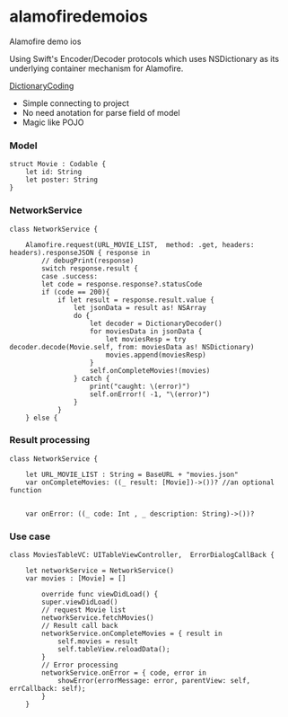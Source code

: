 # alamofiredemoios
Alamofire demo ios

Using Swift's Encoder/Decoder protocols which uses NSDictionary as its underlying container mechanism for Alamofire.

[DictionaryCoding](https://github.com/elegantchaos/DictionaryCoding)


  - Simple connecting to project
  - No need anotation for parse field of model
  - Magic like POJO


### Model
```
struct Movie : Codable {
    let id: String
    let poster: String
}
```

### NetworkService
```
class NetworkService {

    Alamofire.request(URL_MOVIE_LIST,  method: .get, headers: headers).responseJSON { response in
        // debugPrint(response)
        switch response.result {
        case .success:
        let code = response.response?.statusCode
        if (code == 200){
            if let result = response.result.value {
                let jsonData = result as! NSArray
                do {
                    let decoder = DictionaryDecoder()
                    for moviesData in jsonData {
                        let moviesResp = try decoder.decode(Movie.self, from: moviesData as! NSDictionary)
                        movies.append(moviesResp)
                    }
                    self.onCompleteMovies!(movies)
                } catch {
                    print("caught: \(error)")
                    self.onError!( -1, "\(error)")
                }
            }
    } else {
```

### Result processing

```
class NetworkService {

    let URL_MOVIE_LIST : String = BaseURL + "movies.json"
    var onCompleteMovies: ((_ result: [Movie])->())? //an optional function
    

    var onError: ((_ code: Int , _ description: String)->())?

```

### Use case

```
class MoviesTableVC: UITableViewController,  ErrorDialogCallBack {
    
    let networkService = NetworkService()
    var movies : [Movie] = []
    
        override func viewDidLoad() {
        super.viewDidLoad()
        // request Movie list
        networkService.fetchMovies()
        // Result call back
        networkService.onCompleteMovies = { result in
            self.movies = result
            self.tableView.reloadData();
        }
        // Error processing
        networkService.onError = { code, error in
            showError(errorMessage: error, parentView: self, errCallback: self);
        }
    }
```
